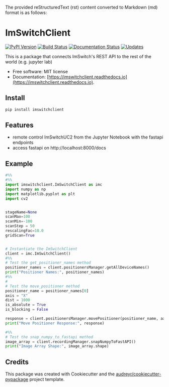 The provided reStructuredText (rst) content converted to Markdown (md) format is as follows:

# ImSwitchClient

[![PyPI Version](https://img.shields.io/pypi/v/imswitchclient.svg)](https://pypi.python.org/pypi/imswitchclient)
[![Build Status](https://img.shields.io/travis/beniroquai/imswitchclient.svg)](https://travis-ci.com/beniroquai/imswitchclient)
[![Documentation Status](https://readthedocs.org/projects/imswitchclient/badge/?version=latest)](https://imswitchclient.readthedocs.io/en/latest/?version=latest)
[![Updates](https://pyup.io/repos/github/beniroquai/imswitchclient/shield.svg)](https://pyup.io/repos/github/beniroquai/imswitchclient/)

This is a package that connects ImSwitch's REST API to the rest of the world (e.g. jupyter lab)

- Free software: MIT license
- Documentation: [https://imswitchclient.readthedocs.io](https://imswitchclient.readthedocs.io).

## Install

```bash
pip install imswitchclient
```

## Features

- remote control ImSwitchUC2 from the Jupyter Notebook with the fastapi endpoints
- access fastapi on http://localhost:8000/docs

## Example

```python
#%%
#%%
import imswitchclient.ImSwitchClient as imc 
import numpy as np
import matplotlib.pyplot as plt
import cv2


stageName=None
scanMax=100
scanMin=-100
scanStep = 50
rescalingFac=10.0
gridScan=True


# Instantiate the ImSwitchClient
client = imc.ImSwitchClient()
#%%
# Test the get_positioner_names method
positioner_names = client.positionersManager.getAllDeviceNames()
print("Positioner Names:", positioner_names)
#%%
#
# Test the move_positioner method
positioner_name = positioner_names[0]
axis = "X"
dist = 1000
is_absolute = True
is_blocking = False

response = client.positionersManager.movePositioner(positioner_name, axis, dist, is_absolute, is_blocking)
print("Move Positioner Response:", response)

#%%
# Test the snap_numpy_to_fastapi method
image_array = client.recordingManager.snapNumpyToFastAPI()
print("Image Array Shape:", image_array.shape)
```

## Credits

This package was created with Cookiecutter and the [audreyr/cookiecutter-pypackage](https://github.com/audreyr/cookiecutter-pypackage) project template.
